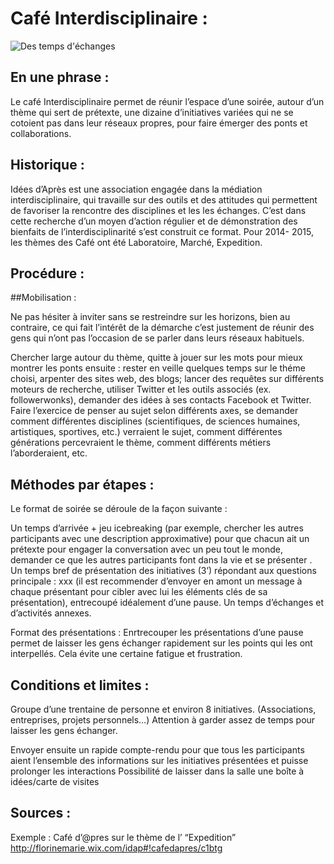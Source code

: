 # Café Interdisciplinaire : 

![Des temps d'échanges](https://static.wixstatic.com/media/b90427_14f7054cd34c40e98adfa9bc6195b1d4.jpg/v1/fill/w_960,h_540,al_c,q_90/b90427_14f7054cd34c40e98adfa9bc6195b1d4.jpg)

## En une phrase :

Le café Interdisciplinaire permet de réunir l’espace d’une soirée, autour d’un thème qui sert de prétexte, une dizaine d’initiatives variées qui ne se cotoient pas dans leur réseaux propres, pour faire émerger des ponts et collaborations.

## Historique :

Idées d’Après est une association engagée dans la médiation interdisciplinaire, qui travaille sur des outils et des attitudes qui permettent de favoriser la rencontre des disciplines et les les échanges. C’est dans cette recherche d’un moyen d’action régulier et de démonstration des bienfaits de l’interdisciplinarité s’est construit ce format. Pour 2014- 2015, les thèmes des Café ont été Laboratoire, Marché, Expedition.

## Procédure :

##Mobilisation :

Ne pas hésiter à inviter sans se restreindre sur les horizons, bien au contraire, ce qui fait l’intérêt de la démarche c’est justement de réunir des gens qui n’ont pas l’occasion de se parler dans leurs réseaux habituels.

Chercher large autour du thème, quitte à jouer sur les mots pour mieux montrer les ponts ensuite : rester en veille quelques temps sur le théme choisi, arpenter des sites web, des blogs; lancer des requêtes sur différents moteurs de recherche, utiliser Twitter et les outils associés (ex. followerwonks), demander des idées à ses contacts Facebook et Twitter. Faire l’exercice de penser au sujet selon différents axes, se demander comment différentes disciplines (scientifiques, de sciences humaines, artistiques, sportives, etc.) verraient le sujet, comment différentes générations percevraient le thème, comment différents métiers l’aborderaient, etc.

## Méthodes par étapes :

Le format de soirée se déroule de la façon suivante :

Un temps d’arrivée + jeu icebreaking (par exemple, chercher les autres participants avec une description approximative) pour que chacun ait un prétexte pour engager la conversation avec un peu tout le monde, demander ce que les autres participants font dans la vie et se présenter .
Un temps bref de présentation des initiatives (3’) répondant aux questions principale : xxx (il est recommender d’envoyer en amont un message à chaque présentant pour cibler avec lui les éléments clés de sa présentation), entrecoupé idéalement d’une pause.
Un temps d’échanges et d’activités annexes.

Format des présentations : 
Enrtrecouper les présentations d’une pause permet de laisser les gens échanger rapidement sur les points qui les ont interpellés. Cela évite une certaine fatigue et frustration.

## Conditions et limites : 

Groupe d’une trentaine de personne et environ 8 initiatives. (Associations, entreprises, projets personnels…)
Attention à garder assez de temps pour laisser les gens échanger.

Envoyer ensuite un rapide compte-rendu pour que tous les participants aient l’ensemble des informations sur les initiatives présentées et puisse prolonger les interactions
Possibilité de laisser dans la salle une boîte à idées/carte de visites



## Sources : 
Exemple : Café d’@pres sur le thème de l’ “Expedition” 
http://florinemarie.wix.com/idap#!cafedapres/c1btg

